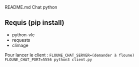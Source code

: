 README.md
Chat python

## Requis (pip install)

- python-vlc
- requests
- climage

Pour lancer le client : `FLOUNE_CHAT_SERVER=(demander à floune) FLOUNE_CHAT_PORT=5556 python3 client.py`

